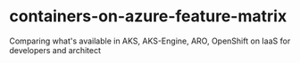# containers-on-azure-feature-matrix
Comparing what's available in AKS, AKS-Engine, ARO, OpenShift on IaaS for developers and architect
